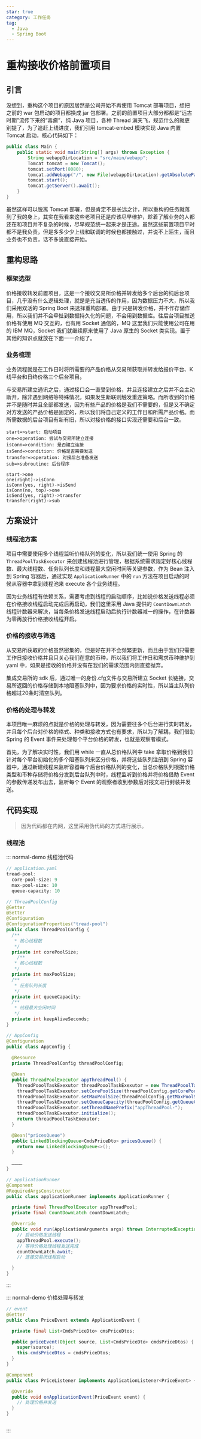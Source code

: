 ```yaml
---
star: true
category: 工作任务
tag: 
  - Java
  - Spring Boot
---
```


# 重构接收价格前置项目
## 引言
没想到，重构这个项目的原因居然是公司开始不再使用 Tomcat 部署项目，想把之前的 war 包启动的项目都换成 jar 包部署。之前的前置项目大部分都都是“远古时期”流传下来的“毒瘤”，纯 Java 项目，各种 Thread 满天飞，规范什么的就更别提了，为了追赶上线进度，我们引用 tomcat-embed 模块实现 Java 内置 Tomcat 启动，核心代码如下：

```java
public class Main {
    public static void main(String[] args) throws Exception {
        String webappDirLocation = "src/main/webapp";
        Tomcat tomcat = new Tomcat();
        tomcat.setPort(8080);
        tomcat.addWebapp("/", new File(webappDirLocation).getAbsolutePath());
        tomcat.start();
        tomcat.getServer().await();
    }
}
```

虽然这样可以脱离 Tomcat 部署，但是肯定不是长远之计，所以重构的任务就落到了我的身上，其实在我看来这些老项目还是应该尽早维护，趁着了解业务的人都还在和项目并不复杂的时候，尽早规范统一起来才是正途。虽然这些前置项目平时都不是我负责，但是多多少少上线和联调的时候也都接触过，并说不上陌生，而且业务也不负责，话不多说直接开始。

## 重构思路
### 框架选型
价格接收转发前置项目，这是一个接收交易所价格并转发给多个后台的纯后台项目，几乎没有什么逻辑处理，就是是充当透传的作用，因为数据压力不大，所以我们采用双活的 Spring Boot 来选择重构部署。由于只是转发价格，并不作存储作用，所以我们并不会牵扯到数据持久化的问题，不会用到数据库。往后台项目推送价格有使用 MQ 交互的，也有用 Socket 通信的，MQ 这里我们只能使用公司在用的 IBM MQ，Socket 我们就继续原来使用了 Java 原生的 Socket 类实现。置于其他的知识点就放在下面一一介绍了。

### 业务梳理
业务流程就是在工作日时将所需要的产品价格从交易所获取并转发给报价平台、K线平台和日终价格三个后台项目。

与交易所建立通讯之后，通过接口会一直受到价格，并且连接建立之后并不会主动断开，除非遇到网络等特殊情况，如果发生断联则触发重连策略。而所收到的价格并不是随时并且全部都发送，因为有些产品的价格是我们不需要的，但是又不确定对方发送的产品价格是固定的，所以我们将自己定义的工作日和所需产品价格。而所需数据的后台项目有新有旧，所以对接价格的接口实现还需要和后台一致。

```flow
start=>start: 启动项目
one=>operation: 尝试与交易所建立连接
isConn=>condition: 是否建立连接
isSend=>condition: 价格是否需要发送
transfer=>operation: 对接后台准备发送
sub=>subroutine: 后台程序

start->one
one(right)->isConn
isConn(yes, right)->isSend
isConn(no, top)->one
isSend(yes, right)->transfer
transfer(right)->sub
```

## 方案设计
### 线程池方案
项目中需要使用多个线程监听价格队列的变化，所以我们统一使用 Spring 的 ```ThreadPoolTaskExecutor``` 来创建线程池进行管理，根据系统需求规定好核心线程数、最大线程数、任务队列长度和线程最大空闲时间等关键参数，作为 Bean 注入到 Spring 容器后，通过实现 ```ApplicationRunner``` 中的 ```run``` 方法在项目启动的时候从容器中拿到线程池来 execute 各个业务线程。

因为业务线程有依赖关系，需要考虑到线程的启动顺序，比如说价格发送线程必须在价格接收线程启动完成后再启动，我们这里采用 Java 提供的 ```CountDownLatch``` 线程计数器来解决，当每条价格发送线程启动后执行计数器减一的操作，在计数器为零再放行价格接收线程开启。

### 价格的接收与筛选
从交易所获取的价格虽然密集的，但是好在并不会频繁更新，而且由于我们只需要工作日接收价格并且只关心我们在意的币种，所以我们将工作日和需求币种维护到 yaml 中，如果是接收的价格并没有在我们的需求范围内则直接抛弃。
 
集成交易所的 sdk 后，通过唯一的身份.cfg文件与交易所建立 Socket 长链接，交易所返回的价格存储到本地阻塞队列中，因为要求价格的实时性，所以当主队列价格超过20条时清空队列。

### 价格的处理与转发
本项目唯一麻烦的点就是价格的处理与转发，因为需要往多个后台进行实时转发，并且每个后台对价格的格式、种类和接收方式也有要求，所以为了解耦，我们借助 Spring 的 Event 事件来处理每个平台价格的转发，也就是观察者模式。

首先，为了解决实时性，我们用 while 一直从总价格队列中 take 拿取价格到我们针对每个平台初始化的多个阻塞队列来区分价格，并将这些队列注册到 Spring 容器中，通过新建线程来监听容器每个后台价格队列的变化，当总价格队列根据价格类型和币种存储将价格分发到后台队列中时，线程监听到价格并将价格借助 Event 的参数传递发布出去，监听每个 Event 的观察者收到参数后对报文进行封装并发送。


## 代码实现
> 因为代码都在内网，这里采用伪代码的方式进行展示。

### 线程池
::: normal-demo 线程池代码
```java
// application.yaml
tread-pool:
  core-pool-size: 9
  max-pool-size: 10
  queue-capacity: 10
```
```java
// ThreadPoolConfig
@Getter
@Setter
@Configuration
@ConfigurationProperties("tread-pool")
public class ThreadPoolConfig {
  /**
   * 核心线程数
   */
  private int corePoolSize;
    /**
   * 核心线程数
   */
  private int maxPoolSize;
  /**
   * 任务队列长度
   */
  private int queueCapacity;
  /**
   * 线程最大空闲时间
   */
  private int keepAliveSeconds;
}
```
```java
// AppConfig
@Configuration
public class AppConfig {
  
  @Resource
  private ThreadPoolConfig threadPoolConfig;

  @Bean
  public ThreadPoolExecutor appThreadPool() {
    ThreadPooolTaskExexutor threadPooolTaskExexutor = new ThreadPooolTaskExexutor();
    threadPooolTaskExexutor.setCorePoolSize(threadPoolConfig.getCorePoolSize());
    threadPooolTaskExexutor.setMaxPoolSize(threadPoolConfig.getMaxPoolSize());
    threadPooolTaskExexutor.setQueueCapacity(threadPoolConfig.getQueueCapacity());
    threadPooolTaskExexutor.setThreadNamePrefix("appThreadPool-");
    threadPooolTaskExexutor.initialize();
    return threadPooolTaskExexutor;
  }

  @Bean("pricesQueue")
  public LinkedBlockingQueue<CmdsPriceDto> pricesQueue() {
    return new LinkedBlockingQueue<>();
  }
  
  …………
}
```
```java
// applicationRunner
@Component
@RequiredArgsConstructor
public class applicationRunner implements ApplicationRunner {

  private final ThreadPoolExecutor appThreadPool;
  private final CountDownLatch countDownLatch;

  @Override
  public void run(ApplicationArguments args) throws InterruptedException, ConfigError {
    // 启动价格发送线程
    appThreadPool.execute();
    // 等待价格处理线程发送完成
    countDownLatch.await;
    // 连接交易所线程启动

  }
}
```
:::

::: normal-demo 价格处理与转发
```java
// event
@Getter
public class PriceEvent extends ApplicationEvent {

  private final List<CmdsPriceDto> cmsPriceDtos;

  public priceEvent(Object source, List<CmdsPriceDto> cmdsPriceDtos) {
    super(source);
    this.cmdsPriceDtos = cmdsPriceDtos;
  }
}
```
```java
@Component
public class PriceListener implements ApplicationListener<PriceEvent> {

  @Overide
  public void onApplicationEvent(PriceEvent enent) {
    // 处理价格并发送
  }
}
```
```java
```
:::